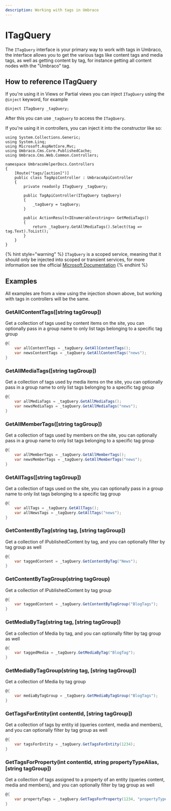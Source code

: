 ```yaml
---
description: Working with tags in Umbraco
---
```


# ITagQuery

The `ITagQuery` interface is your primary way to work with tags in Umbraco, the interface allows you to get the various tags like content tags and media tags, as well as getting content by tag, for instance getting all content nodes with the "Umbraco" tag.

## How to reference ITagQuery

If you're using it in Views or Partial views you can inject `ITagQuery` using the `@inject` keyword, for example

```
@inject ITagQuery _tagQuery;
```

After this you can use `_tagQuery` to access the `ITagQuery`.

If you're using it in controllers, you can inject it into the constructor like so:

```
using System.Collections.Generic;
using System.Linq;
using Microsoft.AspNetCore.Mvc;
using Umbraco.Cms.Core.PublishedCache;
using Umbraco.Cms.Web.Common.Controllers;

namespace UmbracoHelperDocs.Controllers
{
    [Route("tags/[action]")]
    public class TagApiController : UmbracoApiController
    {
        private readonly ITagQuery _tagQuery;

        public TagApiController(ITagQuery tagQuery)
        {
            _tagQuery = tagQuery;
        }

        public ActionResult<IEnumerable<string>> GetMediaTags()
        {
            return _tagQuery.GetAllMediaTags().Select(tag => tag.Text).ToList();
        }
    }
}
```

{% hint style="warning" %}
`ITagQuery` is a scoped service, meaning that it should only be injected into scoped or transient services, for more information see the official [Microsoft Documentation](https://docs.microsoft.com/en-us/dotnet/core/extensions/dependency-injection#scoped)
{% endhint %}

## Examples

All examples are from a view using the injection shown above, but working with tags in controllers will be the same.

### GetAllContentTags(\[string tagGroup])

Get a collection of tags used by content items on the site, you can optionally pass in a group name to only list tags belonging to a specific tag group

```csharp
@{
	var allContentTags = _tagQuery.GetAllContentTags();
	var newsContentTags = _tagQuery.GetAllContentTags("news");
}
```

### GetAllMediaTags(\[string tagGroup])

Get a collection of tags used by media items on the site, you can optionally pass in a group name to only list tags belonging to a specific tag group

```csharp
@{
	var allMediaTags = _tagQuery.GetAllMediaTags();
	var newsMediaTags = _tagQuery.GetAllMediaTags("news");
}
```

### GetAllMemberTags(\[string tagGroup])

Get a collection of tags used by members on the site, you can optionally pass in a group name to only list tags belonging to a specific tag group

```csharp
@{
	var allMemberTags = _tagQuery.GetAllMemberTags();
	var newsMemberTags = _tagQuery.GetAllMemberTags("news");
}
```

### GetAllTags(\[string tagGroup])

Get a collection of tags used on the site, you can optionally pass in a group name to only list tags belonging to a specific tag group

```csharp
@{
	var allTags = _tagQuery.GetAllTags();
	var allNewsTags = _tagQuery.GetAllTags("news");
}
```

### GetContentByTag(string tag, \[string tagGroup])

Get a collection of IPublishedContent by tag, and you can optionally filter by tag group as well

```csharp
@{
	var taggedContent = _tagQuery.GetContentByTag("News");
}
```

### GetContentByTagGroup(string tagGroup)

Get a collection of IPublishedContent by tag group

```csharp
@{
	var taggedContent = _tagQuery.GetContentByTagGroup("BlogTags");
}
```

### GetMediaByTag(string tag, \[string tagGroup])

Get a collection of Media by tag, and you can optionally filter by tag group as well

```csharp
@{
	var taggedMedia = _tagQuery.GetMediaByTag("BlogTag");
}
```

### GetMediaByTagGroup(string tag, \[string tagGroup])

Get a collection of Media by tag group

```csharp
@{
	var mediaByTagGroup = _tagQuery.GetMediaByTagGroup("BlogTags");
}
```

### GetTagsForEntity(int contentId, \[string tagGroup])

Get a collection of tags by entity id (queries content, media and members), and you can optionally filter by tag group as well

```csharp
@{
	var tagsForEntity = _tagQuery.GetTagsForEntity(1234);
}
```

### GetTagsForProperty(int contentId, string propertyTypeAlias, \[string tagGroup])

Get a collection of tags assigned to a property of an entity (queries content, media and members), and you can optionally filter by tag group as well

```csharp
@{
	var propertyTags = _tagQuery.GetTagsForProperty(1234, "propertyTypeAlias");
}
```
